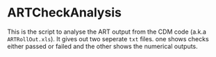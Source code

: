 # ARTCheckAnalysis

This is the script to analyse the ART output from the CDM code (a.k.a `ARTRollOut.xls`). It gives out two seperate `txt` files. one shows checks either passed or failed and the other shows the numerical outputs.
